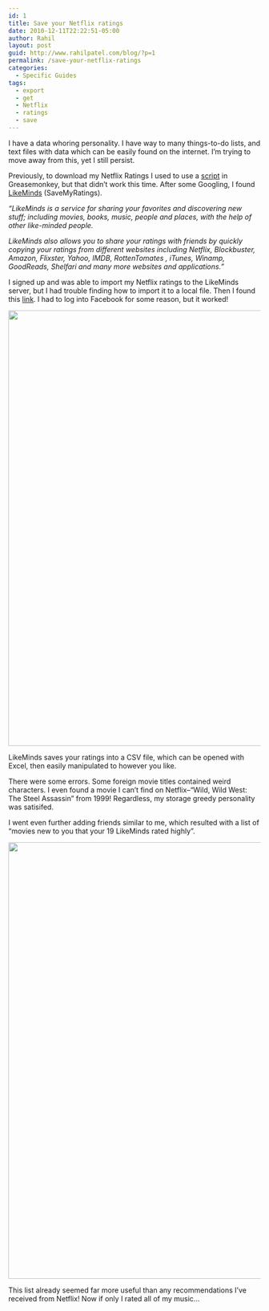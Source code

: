```yaml
---
id: 1
title: Save your Netflix ratings
date: 2010-12-11T22:22:51-05:00
author: Rahil
layout: post
guid: http://www.rahilpatel.com/blog/?p=1
permalink: /save-your-netflix-ratings
categories:
  - Specific Guides
tags:
  - export
  - get
  - Netflix
  - ratings
  - save
---
```

I have a data whoring personality. I have way to many things-to-do lists, and text files with data which can be easily found on the internet. I&#8217;m trying to move away from this, yet I still persist.

Previously, to download my Netflix Ratings I used to use a <a title="script" href="http://tenhanna.com/greasemonkey/" target="_self">script</a> in Greasemonkey, but that didn&#8217;t work this time. After some Googling, I found <a title="LikeMinds" href="http://www.likeminds.com/" target="_self">LikeMinds</a> (SaveMyRatings).

_&#8220;LikeMinds is a service for sharing your favorites and discovering new stuff; including movies, books, music, people and places, with the help of other like-minded people._

_LikeMinds also allows you to share your ratings with friends by quickly copying your ratings from different websites including Netflix, Blockbuster, Amazon, Flixster, Yahoo, IMDB, RottenTomates , iTunes, Winamp, GoodReads, Shelfari and many more websites and applications.&#8221;_

I signed up and was able to import my Netflix ratings to the LikeMinds server, but I had trouble finding how to import it to a local file. Then I found this <a title="link" href="http://app.likeminds.com/facebook/user/0/movies/ratings/export/?lmref=lm_blog" target="_self">link</a>. I had to log into Facebook for some reason, but it worked!

[<img class="alignnone size-full wp-image-5" title="My Netflix ratings in Excel" src="http://www.rahilpatel.com/blog/wp-content/uploads/2010/12/netflix.png" alt="" width="1007" height="868" srcset="http://rahilpatel.com/blog/wp-content/uploads/2010/12/netflix.png 1007w, http://rahilpatel.com/blog/wp-content/uploads/2010/12/netflix-300x258.png 300w" sizes="(max-width: 1007px) 100vw, 1007px" />](http://www.rahilpatel.com/blog/wp-content/uploads/2010/12/netflix.png)

LikeMinds saves your ratings into a CSV file, which can be opened with Excel, then easily manipulated to however you like.

There were some errors. Some foreign movie titles contained weird characters. I even found a movie I can&#8217;t find on Netflix&#8211;&#8220;Wild, Wild West: The Steel Assassin&#8221; from 1999! Regardless, my storage greedy personality was satisifed.

I went even further adding friends similar to me, which resulted with a list of &#8220;movies new to you that your 19 LikeMinds rated highly&#8221;.

[<img class="alignnone size-full wp-image-9" title="LikeMinds" src="http://www.rahilpatel.com/blog/wp-content/uploads/2010/12/LikeMinds.png" alt="" width="998" height="870" srcset="http://rahilpatel.com/blog/wp-content/uploads/2010/12/LikeMinds.png 998w, http://rahilpatel.com/blog/wp-content/uploads/2010/12/LikeMinds-300x261.png 300w" sizes="(max-width: 998px) 100vw, 998px" />](http://www.rahilpatel.com/blog/wp-content/uploads/2010/12/LikeMinds.png)

This list already seemed far more useful than any recommendations I&#8217;ve received from Netflix! Now if only I rated all of my music&#8230;
